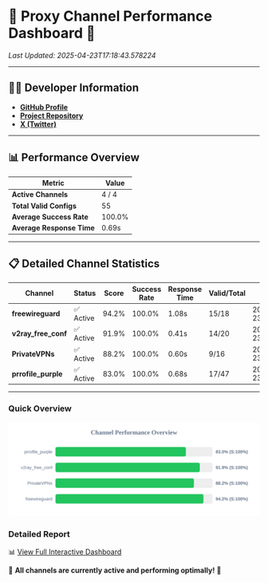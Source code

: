 # 🌟 Proxy Channel Performance Dashboard 🌟

_Last Updated: 2025-04-23T17:18:43.578224_

---

## 👩‍💻 Developer Information

- **[GitHub Profile](https://github.com/4n0nymou3)**  
- **[Project Repository](https://github.com/4n0nymou3/multi-proxy-config-fetcher)**  
- **[X (Twitter)](https://x.com/4n0nymou3)**  

---

## 📊 Performance Overview

| Metric                | Value       |
|-----------------------|-------------|
| **Active Channels**   | 4 / 4       |
| **Total Valid Configs** | 55          |
| **Average Success Rate** | 100.0%      |
| **Average Response Time** | 0.69s       |

---

## 📋 Detailed Channel Statistics

| Channel          | Status     | Score  | Success Rate | Response Time | Valid/Total | Last Success               |
|------------------|------------|--------|--------------|---------------|-------------|----------------------------|
| **freewireguard**  | ✅ Active  | 94.2%  | 100.0% | 1.08s         | 15/18       | 2025-04-23T17:18:43.576435 |
| **v2ray_free_conf**  | ✅ Active  | 91.9%  | 100.0% | 0.41s         | 14/20       | 2025-04-23T17:18:41.827646 |
| **PrivateVPNs**  | ✅ Active  | 88.2%  | 100.0% | 0.60s         | 9/16       | 2025-04-23T17:18:42.466200 |
| **prrofile_purple**  | ✅ Active  | 83.0%  | 100.0% | 0.68s         | 17/47       | 2025-04-23T17:18:41.313472 |

---

### Quick Overview
<div align="center">
  <a href="https://raw.githubusercontent.com/nullluser/NullRepo/refs/heads/main/assets/channel_stats_chart.svg">
    <img src="https://raw.githubusercontent.com/nullluser/NullRepo/refs/heads/main/assets/channel_stats_chart.svg" alt="Source Performance Statistics" width="800">
  </a>
</div>

### Detailed Report
📊 [View Full Interactive Dashboard](https://htmlpreview.github.io/?https://github.com/nullluser/NullRepo/blob/main/assets/performance_report.html)

🎉 **All channels are currently active and performing optimally!** 🎉
